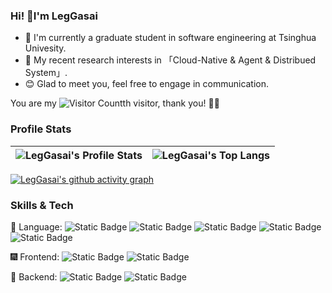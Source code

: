### Hi! :wave:I'm LegGasai 
- :city_sunrise: I'm currently a graduate student in software engineering at Tsinghua Univesity.
- :rainbow: My recent research interests in 「Cloud-Native & Agent & Distribued System」.
- :blush: Glad to meet you, feel free to engage in communication.
  
You are my ![Visitor Count](https://profile-counter.glitch.me/LegGasai/count.svg)th visitor, thank you! :leaves::fallen_leaf:

### Profile Stats

| <img align="center" src="https://github-readme-stats.vercel.app/api?username=LegGasai&show_icons=true&theme=catppuccin_latte&hide_border=true&bg_color=ffffff" alt="LegGasai's Profile Stats" /> | <img align="center" src="https://github-readme-stats.vercel.app/api/top-langs/?username=LegGasai&layout=compact&theme=catppuccin_latte&hide_border=true&langs_count=6&bg_color=ffffff" alt="LegGasai's Top Langs" /> |
| ------------- | ------------- |



[![LegGasai's github activity graph](https://github-readme-activity-graph.vercel.app/graph?username=LegGasai&theme=tokyo-night&bg_color=ffffff)](https://github.com/ashutosh00710/github-readme-activity-graph)

### Skills & Tech

💽 Language:
<img alt="Static Badge" src="https://img.shields.io/badge/Java-A13C43?style=flat&logo=coffeescript">
<img alt="Static Badge" src="https://img.shields.io/badge/Python-808080?style=flat&logo=python">
<img alt="Static Badge" src="https://img.shields.io/badge/C%23-690183?style=flat&logo=csharp">
<img alt="Static Badge" src="https://img.shields.io/badge/Go-007D9C?style=flat&logo=go">
<img alt="Static Badge" src="https://img.shields.io/badge/JS-9B658A?style=flat&logo=javascript">

🎆 Frontend:
<img alt="Static Badge" src="https://img.shields.io/badge/Vue.js-9369F1?style=flat&logo=vuedotjs">
<img alt="Static Badge" src="https://img.shields.io/badge/ElementUI-409FFF?style=flat&logo=elementor">

🎇 Backend:
<img alt="Static Badge" src="https://img.shields.io/badge/SpringBoot-6DB43C?style=flat&logo=springboot&labelColor=ffffff">
<img alt="Static Badge" src="https://img.shields.io/badge/Kubernetes-326CE5?style=flat&logo=kubernetes&labelColor=ffffff">

